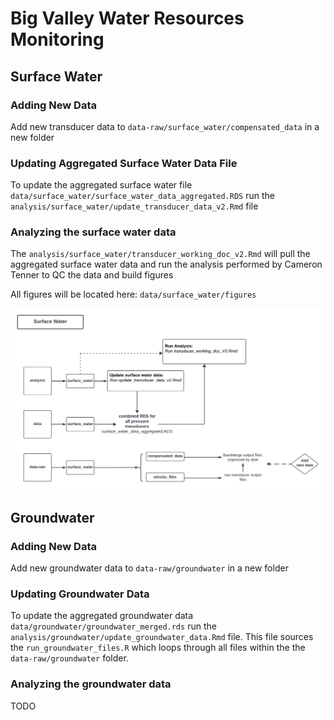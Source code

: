 # Big Valley Water Resources Monitoring

## Surface Water

### Adding New Data 

Add new transducer data to `data-raw/surface_water/compensated_data` in a new folder

### Updating Aggregated Surface Water Data File 

To update the aggregated surface water file `data/surface_water/surface_water_data_aggregated.RDS` run the `analysis/surface_water/update_transducer_data_v2.Rmd` file

### Analyzing the surface water data  

The `analysis/surface_water/transducer_working_doc_v2.Rmd` will pull the aggregated surface water data and run the analysis performed by Cameron Tenner to QC the data and build figures

All figures will be located here: `data/surface_water/figures`

![](surface_water_schematic.png)

## Groundwater

### Adding New Data 

Add new groundwater data to `data-raw/groundwater` in a new folder 

### Updating Groundwater Data

To update the aggregated groundwater data `data/groundwater/groundwater_merged.rds` run the `analysis/groundwater/update_groundwater_data.Rmd` file. This file sources the `run_groundwater_files.R` which loops through all files within the the `data-raw/groundwater` folder.

### Analyzing the groundwater data 

TODO

